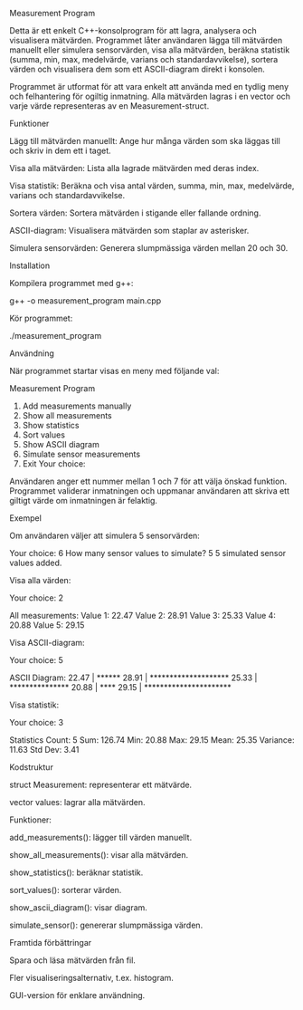 Measurement Program

Detta är ett enkelt C++-konsolprogram för att lagra, analysera och visualisera mätvärden. Programmet låter användaren lägga till mätvärden manuellt eller simulera sensorvärden, visa alla mätvärden, beräkna statistik (summa, min, max, medelvärde, varians och standardavvikelse), sortera värden och visualisera dem som ett ASCII-diagram direkt i konsolen.

Programmet är utformat för att vara enkelt att använda med en tydlig meny och felhantering för ogiltig inmatning. Alla mätvärden lagras i en vector<Measurement> och varje värde representeras av en Measurement-struct.

Funktioner

Lägg till mätvärden manuellt: Ange hur många värden som ska läggas till och skriv in dem ett i taget.

Visa alla mätvärden: Lista alla lagrade mätvärden med deras index.

Visa statistik: Beräkna och visa antal värden, summa, min, max, medelvärde, varians och standardavvikelse.

Sortera värden: Sortera mätvärden i stigande eller fallande ordning.

ASCII-diagram: Visualisera mätvärden som staplar av asterisker.

Simulera sensorvärden: Generera slumpmässiga värden mellan 20 och 30.

Installation

Kompilera programmet med g++:

g++ -o measurement_program main.cpp


Kör programmet:

./measurement_program

Användning

När programmet startar visas en meny med följande val:

Measurement Program
1. Add measurements manually
2. Show all measurements
3. Show statistics
4. Sort values
5. Show ASCII diagram
6. Simulate sensor measurements
7. Exit
Your choice:


Användaren anger ett nummer mellan 1 och 7 för att välja önskad funktion. Programmet validerar inmatningen och uppmanar användaren att skriva ett giltigt värde om inmatningen är felaktig.

Exempel

Om användaren väljer att simulera 5 sensorvärden:

Your choice: 6
How many sensor values to simulate? 5
5 simulated sensor values added.


Visa alla värden:

Your choice: 2

All measurements:
Value 1: 22.47
Value 2: 28.91
Value 3: 25.33
Value 4: 20.88
Value 5: 29.15


Visa ASCII-diagram:

Your choice: 5

ASCII Diagram:
22.47 | ******
28.91 | ********************
25.33 | ***************
20.88 | ****
29.15 | **********************


Visa statistik:

Your choice: 3

Statistics
Count: 5
Sum: 126.74
Min: 20.88
Max: 29.15
Mean: 25.35
Variance: 11.63
Std Dev: 3.41

Kodstruktur

struct Measurement: representerar ett mätvärde.

vector<Measurement> values: lagrar alla mätvärden.

Funktioner:

add_measurements(): lägger till värden manuellt.

show_all_measurements(): visar alla mätvärden.

show_statistics(): beräknar statistik.

sort_values(): sorterar värden.

show_ascii_diagram(): visar diagram.

simulate_sensor(): genererar slumpmässiga värden.

Framtida förbättringar

Spara och läsa mätvärden från fil.

Fler visualiseringsalternativ, t.ex. histogram.

GUI-version för enklare användning.
